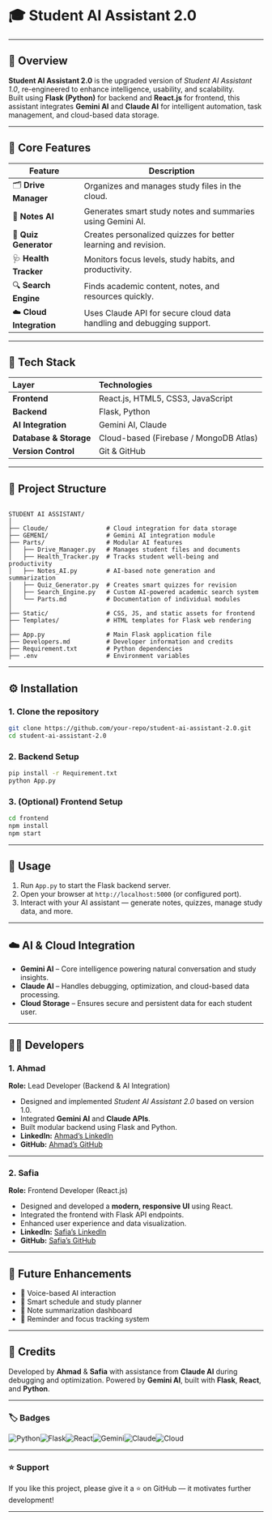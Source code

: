 # 🎓 Student AI Assistant 2.0  

<!-- **An advanced AI-powered assistant to help students manage academics smarter and faster.**   -->

---

## 📘 Overview  

**Student AI Assistant 2.0** is the upgraded version of *Student AI Assistant 1.0*, re-engineered to enhance intelligence, usability, and scalability.  
Built using **Flask (Python)** for backend and **React.js** for frontend, this assistant integrates **Gemini AI** and **Claude AI** for intelligent automation, task management, and cloud-based data storage.

---

## 🧠 Core Features  

| Feature | Description |
|----------|-------------|
| 🗂️ **Drive Manager** | Organizes and manages study files in the cloud. |
| 🧠 **Notes AI** | Generates smart study notes and summaries using Gemini AI. |
| 🧩 **Quiz Generator** | Creates personalized quizzes for better learning and revision. |
| 🩺 **Health Tracker** | Monitors focus levels, study habits, and productivity. |
| 🔍 **Search Engine** | Finds academic content, notes, and resources quickly. |
| ☁️ **Cloud Integration** | Uses Claude API for secure cloud data handling and debugging support. |

---

## 🧩 Tech Stack  

| Layer | Technologies |
|:------|:--------------|
| **Frontend** | React.js, HTML5, CSS3, JavaScript |
| **Backend** | Flask, Python |
| **AI Integration** | Gemini AI, Claude |
| **Database & Storage** | Cloud-based (Firebase / MongoDB Atlas) |
| **Version Control** | Git & GitHub |

---

## 📁 Project Structure  

```

STUDENT AI ASSISTANT/
│
├── Cloude/                # Cloud integration for data storage
├── GEMENI/                # Gemini AI integration module
├── Parts/                 # Modular AI features
│   ├── Drive_Manager.py   # Manages student files and documents
│   ├── Health_Tracker.py  # Tracks student well-being and productivity
│   ├── Notes_AI.py        # AI-based note generation and summarization
│   ├── Quiz_Generator.py  # Creates smart quizzes for revision
│   ├── Search_Engine.py   # Custom AI-powered academic search system
│   └── Parts.md           # Documentation of individual modules
│
├── Static/                # CSS, JS, and static assets for frontend
├── Templates/             # HTML templates for Flask web rendering
│
├── App.py                 # Main Flask application file
├── Developers.md          # Developer information and credits
├── Requirement.txt        # Python dependencies
├── .env                   # Environment variables

````

---

## ⚙️ Installation  

### 1. Clone the repository  
```bash
git clone https://github.com/your-repo/student-ai-assistant-2.0.git
cd student-ai-assistant-2.0
````

### 2. Backend Setup

```bash
pip install -r Requirement.txt
python App.py
```

### 3. (Optional) Frontend Setup

```bash
cd frontend
npm install
npm start
```

---

## 🧪 Usage

1. Run `App.py` to start the Flask backend server.
2. Open your browser at `http://localhost:5000` (or configured port).
3. Interact with your AI assistant — generate notes, quizzes, manage study data, and more.

---

## ☁️ AI & Cloud Integration

* **Gemini AI** – Core intelligence powering natural conversation and study insights.
* **Claude AI** – Handles debugging, optimization, and cloud-based data processing.
* **Cloud Storage** – Ensures secure and persistent data for each student user.

---

## 👩‍💻 Developers

### 1. Ahmad

**Role:** Lead Developer (Backend & AI Integration)

* Designed and implemented *Student AI Assistant 2.0* based on version 1.0.
* Integrated **Gemini AI** and **Claude APIs**.
* Built modular backend using Flask and Python.
* **LinkedIn:** [Ahmad’s LinkedIn](https://www.linkedin.com/in/ahmad0763)
* **GitHub:** [Ahmad’s GitHub](https://github.com/ck-ahmad)

---

### 2. Safia

**Role:** Frontend Developer (React.js)

* Designed and developed a **modern, responsive UI** using React.
* Integrated the frontend with Flask API endpoints.
* Enhanced user experience and data visualization.
* **LinkedIn:** [Safia’s LinkedIn](#)
* **GitHub:** [Safia’s GitHub](#)

---

## 🔮 Future Enhancements

* 🎤 Voice-based AI interaction
* 📅 Smart schedule and study planner
* 🧾 Note summarization dashboard
* 🔔 Reminder and focus tracking system

---

## 💬 Credits

Developed by **Ahmad** & **Safia**
with assistance from **Claude AI** during debugging and optimization.
Powered by **Gemini AI**, built with **Flask**, **React**, and **Python**.

---

### 🏷️ Badges

![Python](https://img.shields.io/badge/Python-3.10-blue)![Flask](https://img.shields.io/badge/Flask-Backend-lightgrey)![React](https://img.shields.io/badge/React-Frontend-61DAFB)![Gemini](https://img.shields.io/badge/AI-Gemini-orange)![Claude](https://img.shields.io/badge/AI-Claude-8A2BE2)![Cloud](https://img.shields.io/badge/Cloud-Integrated-blueviolet)

---

### ⭐ Support

If you like this project, please give it a ⭐ on GitHub — it motivates further development!

---

